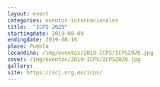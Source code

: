 ```yaml
---
layout: event
categories: eventos-internacionales
title:  "ICPS 2020"
startingdate: 2019-08-09
endingdate: 2019-08-16
place: Puebla
locandina: /img/eventos/2019-ICPS/ICPS2020.jpg
cover: /img/eventos/2019-ICPS/ICPS2020.jpg
gallery:
site: https://scj.org.mx/icps/
---
```

